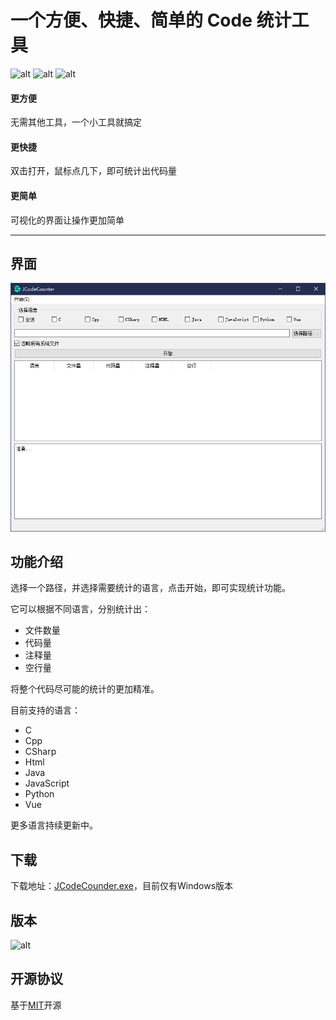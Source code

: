 # 一个方便、快捷、简单的 Code 统计工具

![alt](https://img.shields.io/badge/language-Python2.x-blue) ![alt](https://img.shields.io/badge/frame-PySide1.2.4-green)
![alt](https://img.shields.io/badge/version-1.0.0-red)

#### 更方便

无需其他工具，一个小工具就搞定

#### 更快捷

双击打开，鼠标点几下，即可统计出代码量

#### 更简单

可视化的界面让操作更加简单

---

## 界面

![alt](.\\img\\main.png)

## 功能介绍

选择一个路径，并选择需要统计的语言，点击开始，即可实现统计功能。

它可以根据不同语言，分别统计出：

- 文件数量
- 代码量
- 注释量
- 空行量

将整个代码尽可能的统计的更加精准。

目前支持的语言：

- C
- Cpp
- CSharp
- Html
- Java
- JavaScript
- Python
- Vue

更多语言持续更新中。

## 下载

下载地址：[JCodeCounder.exe](.\\dist\\JCodeCounder.exe)，目前仅有Windows版本

## 版本

![alt](https://img.shields.io/badge/version-1.0.0-red)

## 开源协议

基于[MIT](https://opensource.org/licenses/mit-license.php)开源
